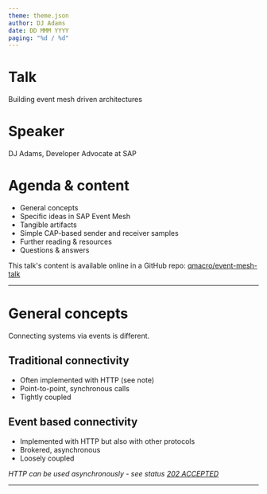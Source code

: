 ```yaml
---
theme: theme.json
author: DJ Adams
date: DD MMM YYYY
paging: "%d / %d"
---
```


# Talk

Building event mesh driven architectures

# Speaker

DJ Adams, Developer Advocate at SAP

# Agenda & content

* General concepts
* Specific ideas in SAP Event Mesh 
* Tangible artifacts
* Simple CAP-based sender and receiver samples
* Further reading & resources
* Questions & answers

This talk's content is available online in a GitHub repo: [qmacro/event-mesh-talk][repo]

[repo]: https://github.com/qmacro/event-mesh-talk/

---

# General concepts

Connecting systems via events is different.

## Traditional connectivity

* Often implemented with HTTP (see note)
* Point-to-point, synchronous calls
* Tightly coupled

## Event based connectivity

* Implemented with HTTP but also with other protocols
* Brokered, asynchronous
* Loosely coupled

_HTTP can be used asynchronously - see status [202 ACCEPTED](https://httpwg.org/specs/rfc9110.html#status.202)_

---

